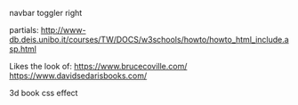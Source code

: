 navbar toggler right

partials:
http://www-db.deis.unibo.it/courses/TW/DOCS/w3schools/howto/howto_html_include.asp.html

Likes the look of:
https://www.brucecoville.com/
https://www.davidsedarisbooks.com/

3d book css effect